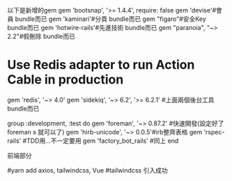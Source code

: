 以下是新增的gem
gem 'bootsnap', '>= 1.4.4', require: false
gem 'devise'#會員 bundle而已
gem 'kaminari'#分頁  bundle而已
gem "figaro"#安全Key  bundle而已
gem 'hotwire-rails'#先進技術  bundle而已
gem "paranoia", "~> 2.2"#假刪除  bundle而已
# Use Redis adapter to run Action Cable in production
gem 'redis', '~> 4.0' 
gem 'sidekiq', '~> 6.2', '>= 6.2.1'
#上面兩個後台工具 bundle而已


group :development, :test do
  gem 'foreman', '~> 0.87.2' #快速開發(設定好了 foreman s 就可以了)
  gem 'hirb-unicode', '~> 0.0.5'#irb整齊表格
  gem 'rspec-rails' #TDD用...不一定要用
  gem 'factory_bot_rails' #同上
end

前端部分

#yarn add axios, tailwindcss, Vue
#tailwindcss 引入成功
